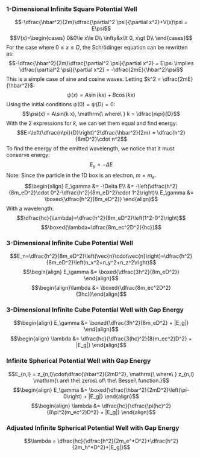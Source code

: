 ### 1-Dimensional Infinite Square Potential Well
$$-\dfrac{\hbar^2}{2m}\dfrac{\partial^2 \psi}{\partial x^2}+V(x)\psi = E\psi$$
$$V(x)=\begin{cases}
0&0\le x\le D\\
\infty&x\lt 0, x\gt D\\
\end{cases}$$
For the case where $0\le x\le D$, the Schrödinger equation can be rewritten as:
$$-\dfrac{\hbar^2}{2m}\dfrac{\partial^2 \psi}{\partial x^2} = E\psi \implies 
\dfrac{\partial^2 \psi}{\partial x^2} = -\dfrac{2mE}{\hbar^2}\psi$$
This is a simple case of sine and cosine waves. Letting $k^2 = \dfrac{2mE}{\hbar^2}$:
$$\psi(x) = A\sin(k x)+B\cos(k x)$$
Using the initial conditions $\psi(0)=\psi(D)=0$:
$$\psi(x) = A\sin(k x), \mathrm{\ where\ } k = \dfrac{n\pi}{D}$$
With the 2 expressions for $k$, we can set them equal and find energy:
$$E=\left(\dfrac{n\pi}{D}\right)^2\dfrac{\hbar^2}{2m} = \dfrac{h^2}{8mD^2}\cdot n^2$$
To find the energy of the emitted wavelength, we notice that it must conserve energy:
$$E_\gamma = -\Delta E$$
Note: Since the particle in the 1D box is an electron, $m = m_e$.
$$\begin{align}
E_\gamma &= -\Delta E\\
&= -\left(\dfrac{h^2}{8m_eD^2}\cdot 0^2-\dfrac{h^2}{8m_eD^2}\cdot 1^2\right)\\
E_\gamma &= \boxed{\dfrac{h^2}{8m_eD^2}}
\end{align}$$
With a wavelength:
$$\dfrac{hc}{\lambda}=\dfrac{h^2}{8m_eD^2}\left(1^2-0^2\right)$$
$$\boxed{\lambda=\dfrac{8m_ec^2D^2}{hc}}$$
### 3-Dimensional Infinite Cube Potential Well
$$E_n=\dfrac{h^2}{8m_eD^2}\left(\vec{n}\cdot\vec{n}\right)=\dfrac{h^2}{8m_eD^2}\left(n_x^2+n_y^2+n_z^2\right)$$
$$\begin{align}
E_\gamma &= \boxed{\dfrac{3h^2}{8m_eD^2}}
\end{align}$$
$$\begin{align}\lambda &= \boxed{\dfrac{8m_ec^2D^2}{3hc}}\end{align}$$
### 3-Dimensional Infinite Cube Potential Well with Gap Energy
$$\begin{align}
E_\gamma &= \boxed{\dfrac{3h^2}{8m_eD^2} + |E_g|}
\end{align}$$
$$\begin{align}
\lambda &= \dfrac{hc}{\dfrac{3(hc)^2}{8(m_ec^2)D^2} + |E_g|}
\end{align}$$
### Infinite Spherical Potential Well with Gap Energy
$$E_{n,l} = z_{n,l}\cdot\dfrac{\hbar^2}{2mD^2}, \mathrm{\ where\ } z_{n,l} \mathrm{\ are\ the\ zeros\ of\ the\ Bessel\ function.}$$
$$\begin{align}
E_\gamma &= \boxed{\dfrac{\hbar^2}{2mD^2}\left(\pi-0\right) + |E_g|}
\end{align}$$
$$\begin{align}
\lambda &= \dfrac{hc}{\dfrac{\pi(hc)^2}{8\pi^2(m_ec^2)D^2} + |E_g|}
\end{align}$$
### Adjusted Infinite Spherical Potential Well with Gap Energy
$$\lambda = \dfrac{hc}{\dfrac{h^2}{2m_e^*D^2}+\dfrac{h^2}{2m_h^*D^2}+|E_g|}$$
